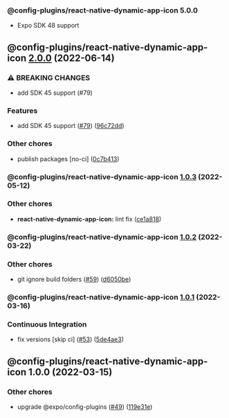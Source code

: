 ### @config-plugins/react-native-dynamic-app-icon 5.0.0

- Expo SDK 48 support

## @config-plugins/react-native-dynamic-app-icon [2.0.0](https://github.com/expo/config-plugins/compare/@config-plugins/react-native-dynamic-app-icon@1.0.3...@config-plugins/react-native-dynamic-app-icon@2.0.0) (2022-06-14)

### ⚠ BREAKING CHANGES

- add SDK 45 support (#79)

### Features

- add SDK 45 support ([#79](https://github.com/expo/config-plugins/issues/79)) ([96c72dd](https://github.com/expo/config-plugins/commit/96c72dda469ace2b9eafd38ba4d21f1bcd2e3cdf))

### Other chores

- publish packages [no-ci] ([0c7b413](https://github.com/expo/config-plugins/commit/0c7b413a765e4b1ff92b9e3edc2b62077c41ce46))

### @config-plugins/react-native-dynamic-app-icon [1.0.3](https://github.com/expo/config-plugins/compare/@config-plugins/react-native-dynamic-app-icon@1.0.2...@config-plugins/react-native-dynamic-app-icon@1.0.3) (2022-05-12)

### Other chores

- **react-native-dynamic-app-icon:** lint fix ([ce1a818](https://github.com/expo/config-plugins/commit/ce1a818564b30ea2adb057d8f64960da52d026ed))

### @config-plugins/react-native-dynamic-app-icon [1.0.2](https://github.com/expo/config-plugins/compare/@config-plugins/react-native-dynamic-app-icon@1.0.1...@config-plugins/react-native-dynamic-app-icon@1.0.2) (2022-03-22)

### Other chores

- git ignore build folders ([#59](https://github.com/expo/config-plugins/issues/59)) ([d6050be](https://github.com/expo/config-plugins/commit/d6050beb2a5c68dc59287c27ec388c2002ec7904))

### @config-plugins/react-native-dynamic-app-icon [1.0.1](https://github.com/expo/config-plugins/compare/@config-plugins/react-native-dynamic-app-icon@1.0.0...@config-plugins/react-native-dynamic-app-icon@1.0.1) (2022-03-16)

### Continuous Integration

- fix versions [skip ci] ([#53](https://github.com/expo/config-plugins/issues/53)) ([5de4ae3](https://github.com/expo/config-plugins/commit/5de4ae3e6182c32b7aa24d70ccd23a11663bb089))

## @config-plugins/react-native-dynamic-app-icon 1.0.0 (2022-03-15)

### Other chores

- upgrade @expo/config-plugins ([#49](https://github.com/expo/config-plugins/issues/49)) ([119e31e](https://github.com/expo/config-plugins/commit/119e31edf110409272ace750f02d651124e1a22d))
